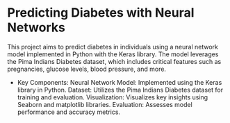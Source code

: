 # Predicting Diabetes with Neural Networks
This project aims to predict diabetes in individuals using a neural network model implemented in Python with the Keras library. The model leverages the Pima Indians Diabetes dataset, which includes critical features such as pregnancies, glucose levels, blood pressure, and more.

* Key Components:
  Neural Network Model: Implemented using the Keras library in Python.
  Dataset: Utilizes the Pima Indians Diabetes dataset for training and evaluation.
  Visualization: Visualizes key insights using Seaborn and matplotlib libraries.
  Evaluation: Assesses model performance and accuracy metrics.
